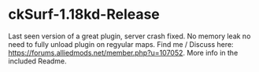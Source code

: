 # ckSurf-1.18kd-Release
Last seen version of a great plugin, server crash fixed.
No memory leak no need to fully unload plugin on regyular maps.
Find me / Discuss here: https://forums.alliedmods.net/member.php?u=107052.
More info in the included Readme.
#
